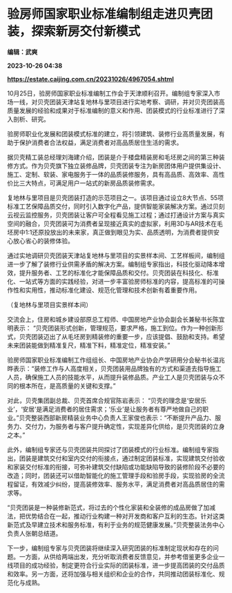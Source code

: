 # 验房师国家职业标准编制组走进贝壳团装，探索新房交付新模式
**编辑：武爽**

**2023-10-26 04:38**

**https://estate.caijing.com.cn/20231026/4967054.shtml**

10月25日，验房师国家职业标准编制工作会于天津顺利召开。编制组专家深入市场一线，对贝壳团装天津站复地林与里项目进行实地考察、调研，并对贝壳团装高质量发展的经验和成果对于标准编制的意义和作用、团装模式的行业标准进行了深入剖析、研究。

验房师职业化发展和团装模式标准的建立，将引领建筑、装修行业高质量发展，有助于保护消费者合法权益，满足消费者对高品质居住生活的需求。

据贝壳精工装总经理刘海建介绍，团装是介于楼盘精装房和毛坯房之间的第三种装修方式。作为贝壳旗下独立装修品牌，贝壳团装专注为新房团体用户提供集设计、施工、定制、软装、家电服务于一体的品质装修服务，具有高品质、高效率、高性价比三大特点，可满足用户一站式的新房品质装修需求。

复地林与里项目是贝壳团装打造的示范项目之一。该项目通过设立8大节点、55项标准工艺保障品质交付，同时引入数字化产品，提供智能家装解决方案。通过贝刻云视云监控服务，贝壳团装让客户可全程看见施工过程；通过打通设计方案与真实空间的融合，贝壳团装可为消费者呈现接近真实的虚拟家，利用3D与AR技术在毛坯房中1:1还原投放出的未来家，真正做到眼见为实、品质透明，为消费者提供安心放心省心的装修体验。

通过实地调研贝壳团装天津站复地林与里项目的实景样本间、工艺样板间，编制组进一步了解了装修行业供需矛盾的解决方案。编制组专家指出，科技化驱动降本增效，提升服务者、工艺的标准化才能保障品质和交付。贝壳团装在科技化、标准化、一站式等方面的实践经验，对进一步丰富验房师标准的内容，提高标准的可操作性和实用性，推动标准化建设、规范化管理和技术创新有着重要作用。

（复地林与里项目实景样本间）

交流会上，住房和城乡建设部原总工程师、中国房地产业协会副会长兼秘书长陈宜明表示： “贝壳团装形式创新，管理规范，要求严格，施工到位。作为一种创新形式，贝壳团装迈出了从毛坯房到精装修的重要一步，应该提倡、鼓励和支持。希望未来团装能做到精准复尺，精准下料，精准定位，精准安装。”

验房师国家职业标准编制工作组组长、中国房地产业协会产学研用分会秘书长温兆晔表示：“装修工作与人高度相关，贝壳团装用品牌独有的方式和渠道去指导施工人员，确保施工人员的技能水平，从而提升装修品质。产业工人是贝壳团装与众不同的根本所在，是高质量的关键和支撑。”

对此，贝壳集团副总裁、贝壳首席合规官陈岩表示： “贝壳的理念是‘安居乐业’，‘安居’是满足消费者的居住需求；‘乐业’是让服务者有尊严地做自己的职业。”贝壳整装西部新房精装业务中心负责人王家俊也表示：“不断提升产品力、服务力、交付力，为服务者与客户提升确定性，实现差异化供给，是贝壳团装的立身之本。”

此外，编制组专家还与贝壳团装共同探讨了团装模式的行业标准。编制组专家指出，团装是建筑交付和室内交付的衔接点，通过制定团装标准，实现建筑交付验收和家装交付标准的衔接，可弥补建筑交付缺陷或功能缺陷导致的装修阶段不必要的改造；同时，团装还可以借助智能化的施工管理手段和验房手段，实现验房的全流程留证，有效减少纠纷，提高装修效率、服务水平，满足消费者对高品质居住的需求等。

“贝壳团装是一种装修新范式，将过去的个性化家装和全装修的成品房做了加减法，把优势结合在一起，推动行业构建一种对开发商和客户互利的生态。针对这类新范式及早建立技术和服务标准，有利于业务的规范健康发展。”贝壳整装法务中心负责人张朝总结道。

下一步，编制组专家与贝壳团装将继续深入研究团装的标准制定现状和存在的问题。一方面，从供给两端出发，充分听取消费者反馈意见，并参考借鉴更多企业一线项目的成功经验，制定更符合行业实际的团装标准，进一步提高团装的交付品质和效率。另一方面，还将加强与相关组织和企业的合作，共同推动团装标准化、规范化与成熟。